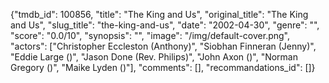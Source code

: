 {"tmdb_id": 100856, "title": "The King and Us", "original_title": "The King and Us", "slug_title": "the-king-and-us", "date": "2002-04-30", "genre": "", "score": "0.0/10", "synopsis": "", "image": "/img/default-cover.png", "actors": ["Christopher Eccleston (Anthony)", "Siobhan Finneran (Jenny)", "Eddie Large ()", "Jason Done (Rev. Philips)", "John Axon ()", "Norman Gregory ()", "Maike Lyden ()"], "comments": [], "recommandations_id": []}